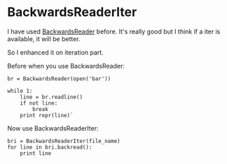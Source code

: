 BackwardsReaderIter
====================

I have used [BackwardsReader](http://code.activestate.com/recipes/439045-read-a-text-file-backwards-yet-another-implementat/) before. It's really good but I think if a iter is available, it will be better.

So I enhanced it on iteration part. 

Before when you use BackwardsReader:

	br = BackwardsReader(open('bar'))

	while 1:
    	line = br.readline()
    	if not line:
    	    break
    	print repr(line)`
    
Now use BackwardsReaderIter:

	bri = BackwardsReaderIter(file_name)
	for line in bri.backread():
		print line